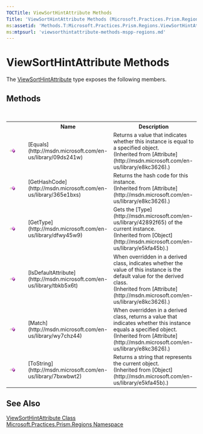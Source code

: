 ```yaml
---
TOCTitle: ViewSortHintAttribute Methods
Title: 'ViewSortHintAttribute Methods (Microsoft.Practices.Prism.Regions)'
ms:assetid: 'Methods.T:Microsoft.Practices.Prism.Regions.ViewSortHintAttribute'
ms:mtpsurl: 'viewsorthintattribute-methods-mspp-regions.md'
---
```


# ViewSortHintAttribute Methods

The [ViewSortHintAttribute](/patterns-practices/reference/viewsorthintattribute-class-mspp-regions) type exposes the following members.

## Methods
 
<table>
<colgroup>
<col width="10%" />
</colgroup>

<tbody><tr>
<th>
							&nbsp;
						</th>
<th>Name</th>
<th>Description</th>
</tr>
<tr>
<td>

![](/patterns-practices/reference/images/public-method.gif "Public method")
</td>
<td>
[Equals](http://msdn.microsoft.com/en-us/library/09ds241w)
</td>
<td>
<div>Returns a value that indicates whether this instance is equal to a specified object.</div> (Inherited from [Attribute](http://msdn.microsoft.com/en-us/library/e8kc3626).)</td>
</tr>
<tr>
<td>

![](/patterns-practices/reference/images/public-method.gif "Public method")
</td>
<td>
[GetHashCode](http://msdn.microsoft.com/en-us/library/365e1bxs)
</td>
<td>
<div>Returns the hash code for this instance.</div> (Inherited from [Attribute](http://msdn.microsoft.com/en-us/library/e8kc3626).)</td>
</tr>
<tr>
<td>

![](/patterns-practices/reference/images/public-method.gif "Public method")
</td>
<td>
[GetType](http://msdn.microsoft.com/en-us/library/dfwy45w9)
</td>
<td>
<div>Gets the [Type](http://msdn.microsoft.com/en-us/library/42892f65) of the current instance.</div> (Inherited from [Object](http://msdn.microsoft.com/en-us/library/e5kfa45b).)</td>
</tr>
<tr>
<td>

![](/patterns-practices/reference/images/public-method.gif "Public method")
</td>
<td>
[IsDefaultAttribute](http://msdn.microsoft.com/en-us/library/tbkb5x6t)
</td>
<td>
<div>When overridden in a derived class, indicates whether the value of this instance is the default value for the derived class.</div> (Inherited from [Attribute](http://msdn.microsoft.com/en-us/library/e8kc3626).)</td>
</tr>
<tr>
<td>

![](/patterns-practices/reference/images/public-method.gif "Public method")
</td>
<td>
[Match](http://msdn.microsoft.com/en-us/library/wy7chz44)
</td>
<td>
<div>When overridden in a derived class, returns a value that indicates whether this instance equals a specified object.</div> (Inherited from [Attribute](http://msdn.microsoft.com/en-us/library/e8kc3626).)</td>
</tr>
<tr>
<td>

![](/patterns-practices/reference/images/public-method.gif "Public method")
</td>
<td>
[ToString](http://msdn.microsoft.com/en-us/library/7bxwbwt2)
</td>
<td>
<div>Returns a string that represents the current object.</div> (Inherited from [Object](http://msdn.microsoft.com/en-us/library/e5kfa45b).)</td>
</tr>
</tbody>
</table>

## See Also

[ViewSortHintAttribute Class](/patterns-practices/reference/viewsorthintattribute-class-mspp-regions)  
[Microsoft.Practices.Prism.Regions Namespace](/patterns-practices/reference/mspp-regions-namespace)  
